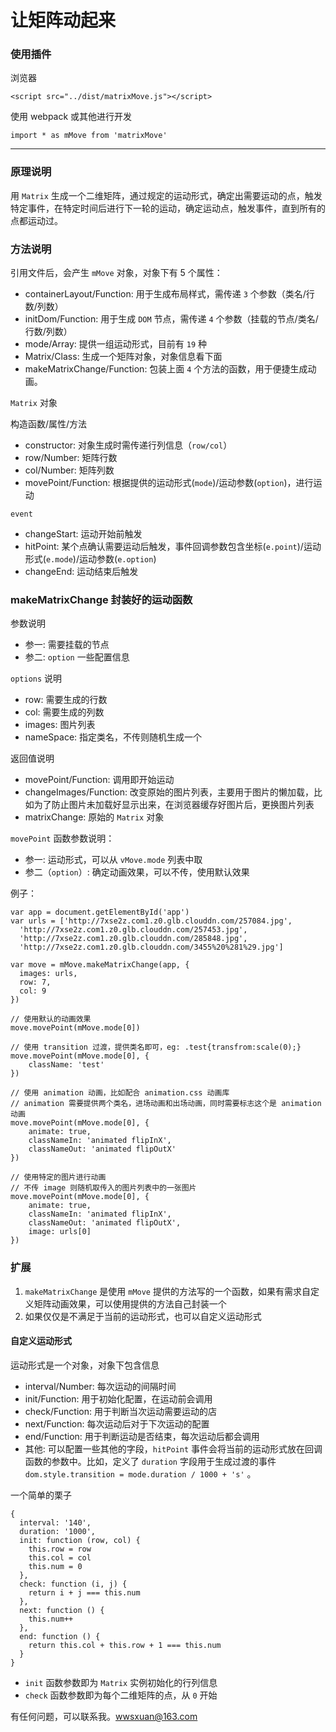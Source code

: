 # 让矩阵动起来

### 使用插件

浏览器

```
<script src="../dist/matrixMove.js"></script>
```

使用 webpack 或其他进行开发

```
import * as mMove from 'matrixMove'
```

---

### 原理说明

用 `Matrix` 生成一个二维矩阵，通过规定的运动形式，确定出需要运动的点，触发特定事件，在特定时间后进行下一轮的运动，确定运动点，触发事件，直到所有的点都运动过。

### 方法说明

引用文件后，会产生 `mMove` 对象，对象下有 5 个属性：

- containerLayout/Function: 用于生成布局样式，需传递 `3` 个参数（类名/行数/列数）
- initDom/Function: 用于生成 `DOM` 节点，需传递 `4` 个参数（挂载的节点/类名/行数/列数）
- mode/Array: 提供一组运动形式，目前有 `19` 种
- Matrix/Class: 生成一个矩阵对象，对象信息看下面
- makeMatrixChange/Function: 包装上面 `4` 个方法的函数，用于便捷生成动画。

`Matrix` 对象

构造函数/属性/方法

- constructor: 对象生成时需传递行列信息（`row/col`）
- row/Number: 矩阵行数
- col/Number: 矩阵列数
- movePoint/Function: 根据提供的运动形式(`mode`)/运动参数(`option`)，进行运动

`event`

- changeStart: 运动开始前触发
- hitPoint: 某个点确认需要运动后触发，事件回调参数包含坐标(`e.point`)/运动形式(`e.mode`)/运动参数(`e.option`)
- changeEnd: 运动结束后触发

### makeMatrixChange 封装好的运动函数

参数说明

- 参一: 需要挂载的节点
- 参二: `option` 一些配置信息

`options` 说明

- row: 需要生成的行数
- col: 需要生成的列数
- images: 图片列表
- nameSpace: 指定类名，不传则随机生成一个

返回值说明

- movePoint/Function: 调用即开始运动
- changeImages/Function: 改变原始的图片列表，主要用于图片的懒加载，比如为了防止图片未加载好显示出来，在浏览器缓存好图片后，更换图片列表
- matrixChange: 原始的 `Matrix` 对象

`movePoint` 函数参数说明：

- 参一: 运动形式，可以从 `vMove.mode` 列表中取
- 参二（`option`）: 确定动画效果，可以不传，使用默认效果

例子：

```
var app = document.getElementById('app')
var urls = ['http://7xse2z.com1.z0.glb.clouddn.com/257084.jpg',
  'http://7xse2z.com1.z0.glb.clouddn.com/257453.jpg',
  'http://7xse2z.com1.z0.glb.clouddn.com/285848.jpg',
  'http://7xse2z.com1.z0.glb.clouddn.com/3455%20%281%29.jpg']

var move = mMove.makeMatrixChange(app, {
  images: urls,
  row: 7,
  col: 9
})

// 使用默认的动画效果
move.movePoint(mMove.mode[0])

// 使用 transition 过渡，提供类名即可，eg: .test{transfrom:scale(0);}
move.movePoint(mMove.mode[0], {
    className: 'test'
})

// 使用 animation 动画，比如配合 animation.css 动画库
// animation 需要提供两个类名，进场动画和出场动画，同时需要标志这个是 animation 动画
move.movePoint(mMove.mode[0], {
    animate: true,
    classNameIn: 'animated flipInX',
    classNameOut: 'animated flipOutX'
})

// 使用特定的图片进行动画
// 不传 image 则随机取传入的图片列表中的一张图片
move.movePoint(mMove.mode[0], {
    animate: true,
    classNameIn: 'animated flipInX',
    classNameOut: 'animated flipOutX',
    image: urls[0]
})

```

### 扩展

1. `makeMatrixChange` 是使用 `mMove` 提供的方法写的一个函数，如果有需求自定义矩阵动画效果，可以使用提供的方法自己封装一个
2. 如果仅仅是不满足于当前的运动形式，也可以自定义运动形式

#### 自定义运动形式

运动形式是一个对象，对象下包含信息

- interval/Number: 每次运动的间隔时间
- init/Function: 用于初始化配置，在运动前会调用
- check/Function: 用于判断当次运动需要运动的店
- next/Function: 每次运动后对于下次运动的配置
- end/Function: 用于判断运动是否结束，每次运动后都会调用
- 其他: 可以配置一些其他的字段，`hitPoint` 事件会将当前的运动形式放在回调函数的参数中。比如，定义了 `duration` 字段用于生成过渡的事件 `dom.style.transition = mode.duration / 1000 + 's'` 。

一个简单的栗子

```
{
  interval: '140',
  duration: '1000',
  init: function (row, col) {
    this.row = row
    this.col = col
    this.num = 0
  },
  check: function (i, j) {
    return i + j === this.num
  },
  next: function () {
    this.num++
  },
  end: function () {
    return this.col + this.row + 1 === this.num
  }
}
```

- `init` 函数参数即为 `Matrix` 实例初始化的行列信息
- `check` 函数参数即为每个二维矩阵的点，从 `0` 开始


有任何问题，可以联系我。[wwsxuan@163.com](mailto:wwsxuan@163.com)
